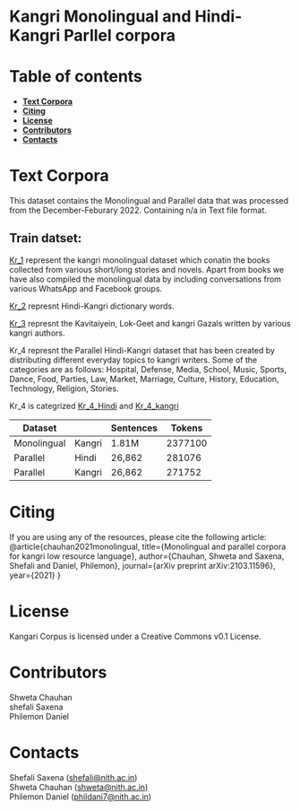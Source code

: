 # __Kangri Monolingual and Hindi-Kangri Parllel corpora__

# __Table of contents__
 - [__Text Corpora__](#--text-corpora--) 
 - [__Citing__](#--citing--) 
 - [__License__](#--license--) 
 - [__Contributors__](#--contributors--) 
 - [__Contacts__](#--contacts--) 

# __Text Corpora__
This dataset contains the Monolingual and Parallel data that was processed from the December-Feburary 2022. Containing n/a in Text file format.
## Train datset:
[Kr_1](https://raw.githubusercontent.com/chauhanshweta/Kangri_corpus/main/train%20dataset/Kr_1.txt?token=GHSAT0AAAAAABR3RKKGYJCC3L6UWXLRDE4WYQ7AG7Q) represent the kangri monolingual dataset which conatin the books collected from various short/long stories and novels. Apart from books we have also compiled the monolingual data by including conversations from various WhatsApp and Facebook groups. 

[Kr_2](https://raw.githubusercontent.com/chauhanshweta/Kangri_corpus/main/train%20dataset/Kr_2.txt?token=GHSAT0AAAAAABR3RKKHLKZINUWI4UL7GT3OYQ7AKTA) represnt Hindi-Kangri dictionary words.

[Kr_3](https://raw.githubusercontent.com/chauhanshweta/Kangri_corpus/main/train%20dataset/Kr_3.txt?token=GHSAT0AAAAAABR3RKKGKDVS7MH7PBRDOURIYQ7AJ7Q) represnt the Kavitaiyein, Lok-Geet and kangri Gazals written by various kangri authors.

Kr_4 represnt the Parallel Hindi-Kangri dataset that has been created by distributing different everyday topics to kangri writers. Some of the categories are as follows: Hospital, Defense, Media, School, Music, Sports, Dance, Food, Parties, Law, Market, Marriage, Culture, History, Education, Technology, Religion, Stories.

Kr_4 is categrized [Kr_4_Hindi](https://raw.githubusercontent.com/chauhanshweta/Kangri_corpus/main/train%20dataset/Kr_4_Hindi.txt?token=GHSAT0AAAAAABR3RKKHNSRBNKKMZ2FRH7KGYQ7AOEA) and [Kr_4_kangri](https://raw.githubusercontent.com/chauhanshweta/Kangri_corpus/main/train%20dataset/Kr_4_kangri.txt?token=GHSAT0AAAAAABR3RKKHDENJJIDHF3YVFHTEYQ7AOFQ)

Dataset |  | Sentences | Tokens  
--------| ----- | ------- | ------ 
Monolingual | Kangri | 1.81M | 2377100 
Parallel | Hindi | 26,862 | 281076 
Parallel | Kangri | 26,862 | 271752 

# __Citing__
If you are using any of the resources, please cite the following article:
@article{chauhan2021monolingual,
  title={Monolingual and parallel corpora for kangri low resource language},
  author={Chauhan, Shweta and Saxena, Shefali and Daniel, Philemon},
  journal={arXiv preprint arXiv:2103.11596},
  year={2021}
}

# __License__
Kangari Corpus is licensed under a Creative Commons v0.1 License.

# __Contributors__
Shweta Chauhan </br>
shefali Saxena </br>
Philemon Daniel </br>

# __Contacts__
Shefali Saxena (shefali@nith.ac.in) </br>
Shweta Chauhan (shweta@nith.ac.in) </br>
Philemon Daniel (phildani7@nith.ac.in) </br>
